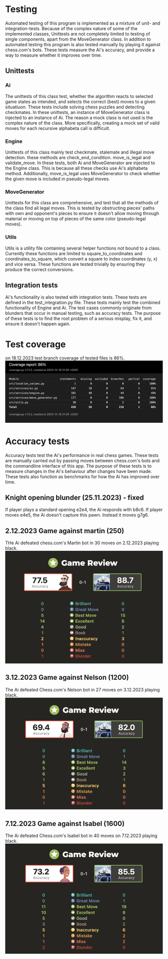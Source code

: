 # Testing
Automated testing of this program is implemented as a mixture of unit- and integration-tests. Because of the complex nature of some of the implemented classes, Unittests are not completely limited to testing of single components, apart from the MoveGenerator class. In addition to automated testing this program is also tested manually by playing it against chess.com's bots. These tests measure the Ai's accuracy, and provide a way to measure whether it improves over time.

## Unittests

### Ai
The unittests of this class test, whether the algorithm reacts to selected game states as intended, and selects the correct (best) moves to a given situatiuon. These tests include solving chess puzzles and detecting checkmates. In these unittests, an instance of MoveGenerator class is injected to an instance of Ai. The reason a mock class is not used is the complex nature of the class. More specifically, creating a mock set of valid moves for each recursive alphabeta call is difficult.

### Engine

Unittests of this class mainly test checkmate, stalemate and illegal move detection. these methods are check_end_condition. move_is_legal and validate_move. In these tests, both Ai and MoveGenerator are injected to the Engine class. This is because all these checks use Ai's alphabeta method. Additionally, move_is_legal uses MoveGenerator to check whether the given move is included in pseudo-legal moves.

### MoveGenerator
Unittests for this class are comprehensive, and test that all the methods of the class find all legal moves. This is tested by obstructing pieces' paths with own and opponent's pieces to ensure it doesn't allow moving through material or moving on top of pieces of the same color (pseudo-legal moves). 

### Utils

Utils is a utility file containing several helper functions not bound to a class. Currently these functions are limited to square_to_coordinates and coordinates_to_square, which convert a square to index coordinates (y, x) and vice versa. These functions are tested trivially by ensuring they produce the correct conversions.

## Integration tests

Ai's functionality is also tested with integration tests. These tests are defined in the test_integration.py file. These tests mainly test the combined functionality of Engine and Ai. The test cases commonly originate from blunders that occur in manual testing, such as accuracy tests. The purpose of these tests is to find the root problem of a serious misplay, fix it, and ensure it doesn't happen again. 

# Test coverage
on 18.12.2023 test branch coverage of tested files is 86%.
![alt text](./images/coverage_18-12-2023.png)


# Accuracy tests
Accuracy tests test the Ai's performance in real chess games. These tests are manually carried out by passing moves between chess.com's bots and the commandline interface of this app. The purpose of these tests is to measure changes in the Ai's behaviour after changes have been made. These tests also function as benchmarks for how the Ai has improved over time.

## Knight opening blunder (25.11.2023) - fixed
If player plays a standard opening e2e4, the Ai responds with b8c6. If player moves e4e5, the Ai doesn't capture this pawn. Instead it moves g7g6.

## 2.12.2023 Game against martin (250)
THe Ai defeated chess.com's Martin bot in 30 moves on 2.12.2023 playing black.
![alt text](./images/2.12.2023_Martin.png)

## 3.12.2023 Game against Nelson (1200)
The Ai defeated Chess.com's Nelson bot in 27 moves on 3.12.2023 playing black.
![alt text](./images/3.12.2023_Nelson.png)

## 7.12.2023 Game against Isabel (1600)
The Ai defeated Chess.com's Isabel bot in 40 moves on 7.12.2023 playing black.
![alt text](./images/7.12.2023_Isabel.png)

